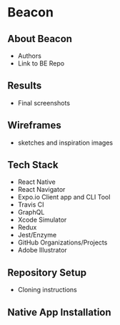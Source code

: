 # Beacon

## About Beacon

* Authors
* Link to BE Repo

## Results

* Final screenshots

## Wireframes

* sketches and inspiration images

## Tech Stack

* React Native
* React Navigator
* Expo.io Client app and CLI Tool
* Travis CI
* GraphQL
* Xcode Simulator
* Redux
* Jest/Enzyme
* GitHub Organizations/Projects
* Adobe Illustrator

## Repository Setup

* Cloning instructions

## Native App Installation